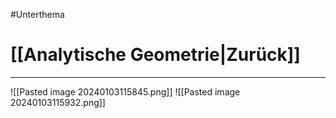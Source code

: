 #Unterthema 

# [[Analytische Geometrie|Zurück]]

___

![[Pasted image 20240103115845.png]]
![[Pasted image 20240103115932.png]]